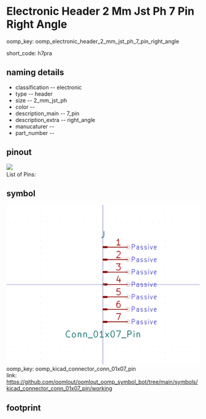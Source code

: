 # Electronic Header 2 Mm Jst Ph 7 Pin Right Angle
oomp_key: oomp_electronic_header_2_mm_jst_ph_7_pin_right_angle  

short_code: h7pra
## naming details
* classification -- electronic
* type -- header
* size -- 2_mm_jst_ph
* color -- 
* description_main -- 7_pin
* description_extra -- right_angle
* manucaturer -- 
* part_number -- 
## pinout
![](working_pinout_600.png)  
List of Pins:

## symbol

![](symbol/0/working/working_600.png)  
oomp_key: oomp_kicad_connector_conn_01x07_pin  
link: https://github.com/oomlout/oomlout_oomp_symbol_bot/tree/main/symbols/kicad_connector_conn_01x07_pin/working  


## footprint

